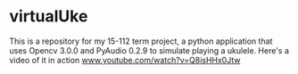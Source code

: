 # virtualUke
This is a repository for my 15-112 term project, a python application that uses Opencv 3.0.0 and PyAudio 0.2.9 to simulate playing a ukulele.
Here's a video of it in action
www.youtube.com/watch?v=Q8isHHx0Jtw
